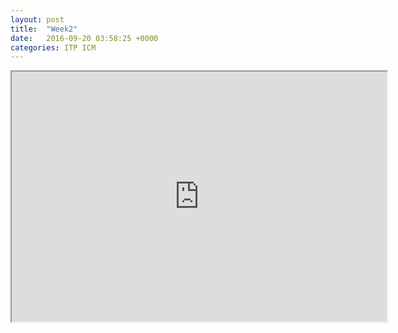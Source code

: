 ```yaml
---
layout: post
title:  "Week2"
date:   2016-09-20 03:58:25 +0000
categories: ITP ICM
---
```


<iframe src="https://alpha.editor.p5js.org/embed/B1Aw47Ch" width="600" height="400" ></iframe>
